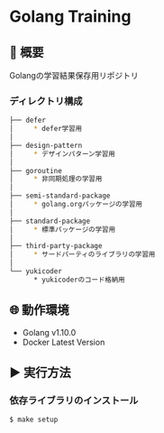 # Golang Training
## 📌 概要
Golangの学習結果保存用リポジトリ

### ディレクトリ構成
```bash
├── defer
│     * defer学習用
│
├── design-pattern
│     * デザインパターン学習用
│
├── goroutine
│     * 非同期処理の学習用
│
├── semi-standard-package
│     * golang.orgパッケージの学習用
│
├── standard-package
│     * 標準パッケージの学習用
│
├── third-party-package
│     * サードパーティのライブラリの学習用
│ 
└── yukicoder
      * yukicoderのコード格納用
```

## 🌐 動作環境 
* Golang v1.10.0
* Docker Latest Version

## ▶️ 実行方法
### 依存ライブラリのインストール
```bash
$ make setup
```